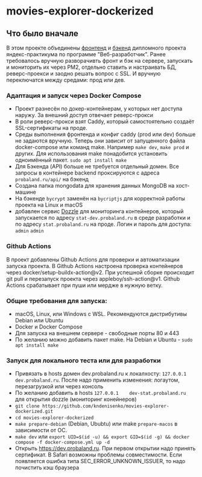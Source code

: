 # movies-explorer-dockerized

## Что было вначале
В этом проекте объединены [фронтенд](https://github.com/kndenisenko/movies-explorer-frontend) и [бэкенд](https://github.com/kndenisenko/movies-explorer-api) дипломного проекта яндекс-практикума по программе "Веб-разработчик". Ранее требовалось вручную разворачивть фронт и бэк на сервере, запускать и мониторить их через PM2, отдельно ставить и настраивать БД, реверс-проекси и заодно решать вопрос с SSL. И вручную переключатся между средами: прод или дев.


### Адаптация и запуск через Docker Compose
- Проект разнесён по докер-контейнерам, у которых нет доступа наружу. За внешний доступ отвечает реверс-прокси
- В роли реверс-прокси взят Caddy, который самостоятельно создаёт SSL-сертификаты на проде.
- Среды выполнения фронтенда и конфиг caddy (prod или dev) больше не задаются вручную. Теперь они зависит от запущенного файла docker-compose или команд make. Например `make dev`, `make prod` и других. Для использования make понадобится установить одноимённый пакет. `sudo apt install make`
- Для Бэкенда (API) больше не требуется отдельный домен. Все запросы в контейнере backend проксируются с адреса `probaland.ru/api/` на бэкенд
- Создана папка mongodata для хранения данных MongoDB на хост-машине
- На бэкенде `bycrypt` заменён на `bycriptjs` для корректной работы проекта на Linux и macOS
- добавлен сервис [Dozzle](https://github.com/amir20/dozzle) для мониторинга контейнеров, который запускается по адресу `stat-dev.probaland.ru` в среде разработки и по адресу `stat.probaland.ru` на проде. Логин и пароль для доступа: `admin` `admin`

### Github Actions
В проект добавлены Github Actions для проверки и автоматизации запуска проекта. В Github Actions настроена проверка контейнеров через docker/setup-buildx-action@v2. При успешной сборке происходит git pull и перезапуск проекта через appleboy/ssh-action@v1. Github Actions срабатывает при пуши или мердже в нужную ветку.

### Общие требования для запуска:
- macOS, Linux, или Windows с WSL. Рекомендуются дистрибутивы Debian или Ubuntu
- Docker и Docker Compose
- Для запуска на внешнем сервере - свободные порты 80 и 443
- По желанию можно добавить пакет make. На Debian и Ubuntu - `sudo apt install make`

### Запуск для локального теста или для разработки
- Привязать в hosts домен dev.probaland.ru к локалхосту: `127.0.0.1	dev.probaland.ru`. После надо применить изменения: логаутом, перезагрузкой или через консоль
- По желанию добавить в hosts `127.0.0.1	dev-stat.probaland.ru` для открытия dozzle (мониторинг конейнеров)
- `git clone https://github.com/kndenisenko/movies-explorer-dockerized.git`
- `cd movies-explorer-dockerized`
- `make prepare-debian` (Debian, Ububtu) или make `prepare-macos` в зависимости от ОС. 
- `make dev` или `export UID=$(id -u) && export GID=$(id -g) && docker compose -f docker-compose.yml up -d`
- Открыть https://dev.probaland.ru. При первом открытии надо принять сертификат. В Safari возможны проблемы совместимости. Если появляется ошибка типа SEC_ERROR_UNKNOWN_ISSUER, то надо почистить кэш браузера
